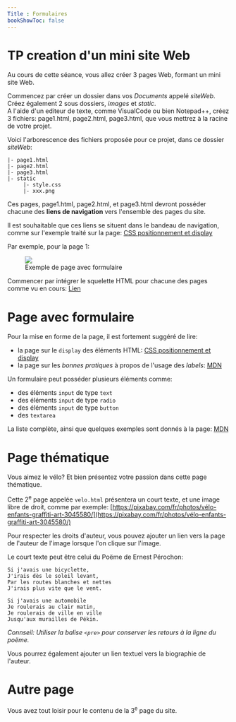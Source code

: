 ```yaml
---
Title : Formulaires
bookShowToc: false
---
```



# TP creation d'un mini site Web
Au cours de cette séance, vous allez créer 3 pages Web, formant un mini site Web. 

Commencez par créer un dossier dans vos *Documents* appelé *siteWeb*.<br>
Créez également 2 sous dossiers, *images* et *static*.<br>
A l'aide d'un editeur de texte, comme VisualCode ou bien Notepad++, créez 3 fichiers: page1.html, page2.html, page3.html, que vous mettrez à la racine de votre projet.

Voici l'arborescence des fichiers proposée pour ce projet, dans ce dossier *siteWeb*:


```
|- page1.html
|- page2.html
|- page3.html   
|- static
     |- style.css
     |- xxx.png
```


Ces pages, page1.html, page2.html, et page3.html devront posséder chacune des **liens de navigation** vers l'ensemble des pages du site. 

Il est souhaitable que ces liens se situent dans le bandeau de navigation, comme sur l'exemple traité sur la page: [CSS positionnement et display](/docs/NSI/CSS/page2/)

Par exemple, pour la page 1:

<figure>
  <img src="../images/form.png">
  <figcaption>Exemple de page avec formulaire</figcaption>
</figure>

Commencer par intégrer le squelette HTML pour chacune des pages comme vu en cours: <a href="/docs/NSI/HTML/page3/#le-html-et-la-page-web">Lien</a>

# Page avec formulaire
Pour la mise en forme de la page, il est fortement suggéré de lire:

* la page sur le `display` des éléments HTML: [CSS positionnement et display](/docs/NSI/CSS/page2/)
* la page sur les *bonnes pratiques* à propos de l'usage des *labels*: [MDN](https://developer.mozilla.org/fr/docs/Web/HTML/Element/Label)

Un formulaire peut posséder plusieurs éléments comme: 

* des éléments `input` de type `text`
* des éléments `input` de type `radio`
* des éléments `input` de type `button`
* des `textarea`

La liste complète, ainsi que quelques exemples sont donnés à la page: [MDN](https://developer.mozilla.org/fr/docs/Web/HTML/Element/Input)


# Page thématique
Vous aimez le vélo? Et bien présentez votre passion dans cette page thématique.

Cette 2<sup>e</sup> page appelée `velo.html` présentera un court texte, et une image libre de droit, comme par exemple: [https://pixabay.com/fr/photos/vélo-enfants-graffiti-art-3045580/](https://pixabay.com/fr/photos/vélo-enfants-graffiti-art-3045580/)

Pour respecter les droits d'auteur, vous pouvez ajouter un lien vers la page de l'auteur de l'image lorsque l'on clique sur l'image.

Le court texte peut être celui du Poëme de Ernest Pérochon:

```
Si j'avais une bicyclette,
J'irais dès le soleil levant,
Par les routes blanches et nettes
J'irais plus vite que le vent.

Si j'avais une automobile
Je roulerais au clair matin,
Je roulerais de ville en ville
Jusqu'aux murailles de Pékin.
``` 
*Connseil: Utiliser la balise `<pre>` pour conserver les retours à la ligne du poëme.*
  
Vous pourrez également ajouter un lien textuel vers la biographie de l'auteur.

# Autre page
Vous avez tout loisir pour le contenu de la 3<sup>e</sup> page du site.




